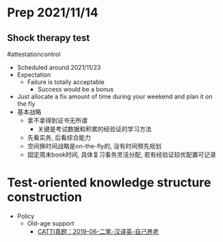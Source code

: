 # Prep 2021/11/14
## Shock therapy test
#attestationcontrol
- Scheduled around 2021/11/23 
- Expectation
  - Failure is totally acceptable  
    - Success would be a bonus
- Just allocate a fix amount of time during your weekend and plan it on the fly
- 基本战略
  - 拿不拿得到证书无所谓
    - 关键是考试数据和积累的经验证的学习方法
  - 先看实务, 后看综合能力
  - 空间换时间战略是on-the-fly的, 没有时间预先规划
  - 固定周末book时间, 具体复习事务灵活分配, 若有经验证较优配置可记录

# Test-oriented knowledge structure construction
- Policy
  - Old-age support
    - [CATTI真题：2019-06-二笔-汉译英-自己养老](https://zhuanlan.zhihu.com/p/70105855)